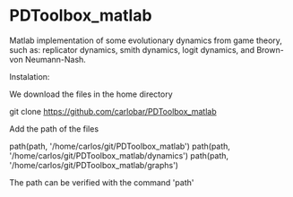 PDToolbox_matlab
================

Matlab implementation of some evolutionary dynamics from game theory, such as: replicator dynamics, smith dynamics, logit dynamics, and Brown-von Neumann-Nash.




Instalation:


We download the files in the home directory 

git clone https://github.com/carlobar/PDToolbox_matlab



Add the path of the files

path(path, '/home/carlos/git/PDToolbox_matlab')
path(path, '/home/carlos/git/PDToolbox_matlab/dynamics')
path(path, '/home/carlos/git/PDToolbox_matlab/graphs')



The path can be verified with the command 'path'


